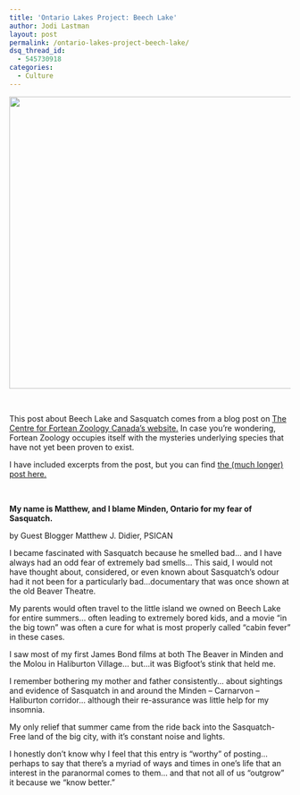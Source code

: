 ```yaml
---
title: 'Ontario Lakes Project: Beech Lake'
author: Jodi Lastman
layout: post
permalink: /ontario-lakes-project-beech-lake/
dsq_thread_id:
  - 545730918
categories:
  - Culture
---
```

<a href="http://hypenotic.com/ontario-lakes-project/8191/ontario-lakes-project-beech-lake/attachment/beech-lake" rel="attachment wp-att-8230"><img class="aligncenter size-medium wp-image-8230" title="beech-lake" src="http://hypenotic.com/wordpress/wp-content/uploads/2012/01/beech-lake-580x522.jpg" alt="" width="580" height="522" /></a>

&nbsp;

This post about Beech Lake and Sasquatch comes from a blog post on [The Centre for Fortean Zoology Canada&#8217;s website.][1] In case you&#8217;re wondering, Fortean Zoology occupies itself with the mysteries underlying species that have not yet been proven to exist.

I have included excerpts from the post, but you can find [the (much longer) post here. ][2]

&nbsp;

**My name is Matthew, and I blame Minden, Ontario for my fear of Sasquatch.**

by Guest Blogger Matthew J. Didier, PSICAN

I became fascinated with Sasquatch because he smelled bad&#8230; and I have always had an odd fear of extremely bad smells&#8230; This said, I would not have thought about, considered, or even known about Sasquatch&#8217;s odour had it not been for a particularly bad&#8230;documentary that was once shown at the old Beaver Theatre.

My parents would often travel to the little island we owned on Beech Lake for entire summers&#8230; often leading to extremely bored kids, and a movie &#8220;in the big town&#8221; was often a cure for what is most properly called &#8220;cabin fever&#8221; in these cases.

I saw most of my first James Bond films at both The Beaver in Minden and the Molou in Haliburton Village&#8230; but&#8230;it was Bigfoot&#8217;s stink that held me.

I remember bothering my mother and father consistently&#8230; about sightings and evidence of Sasquatch in and around the Minden &#8211; Carnarvon &#8211; Haliburton corridor&#8230; although their re-assurance was little help for my insomnia.

My only relief that summer came from the ride back into the Sasquatch-Free land of the big city, with it&#8217;s constant noise and lights.

<div>
  I honestly don&#8217;t know why I feel that this entry is &#8220;worthy&#8221; of posting&#8230; perhaps to say that there&#8217;s a myriad of ways and times in one&#8217;s life that an interest in the paranormal comes to them&#8230; and that not all of us &#8220;outgrow&#8221; it because we &#8220;know better.&#8221;
</div>

 [1]: http://cfz-canada.blogspot.com/
 [2]: http://cfz-canada.blogspot.com/2011/12/my-name-is-matthew-and-i-blame-minden.html